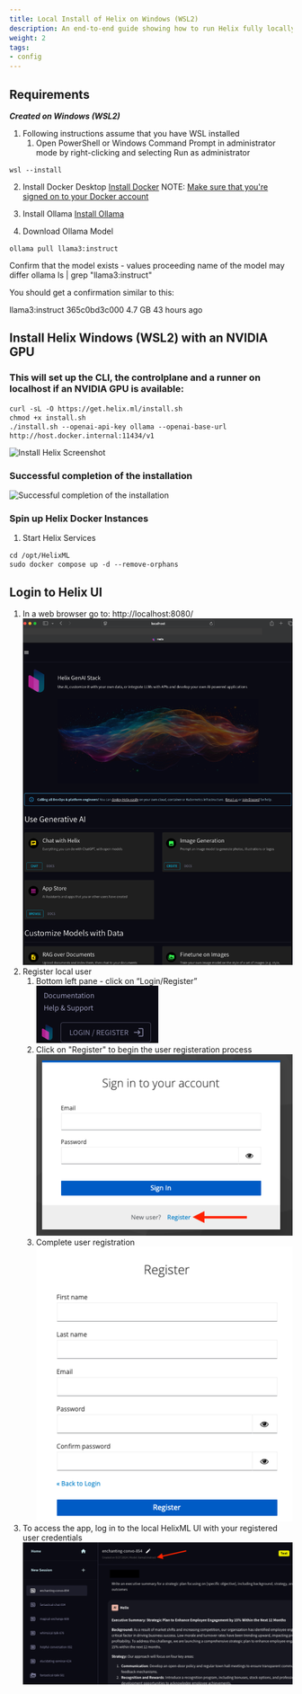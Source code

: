 ```yaml
---
title: Local Install of Helix on Windows (WSL2)
description: An end-to-end guide showing how to run Helix fully locally on Windows with Ollama.
weight: 2
tags:
- config
---
```


## Requirements
**_Created on Windows (WSL2)_**
1. Following instructions assume that you have WSL installed
   1. Open PowerShell or Windows Command Prompt in administrator mode by right-clicking and selecting Run as administrator
```shell
wsl --install
```

2. Install Docker Desktop
    [Install Docker](https://docs.docker.com/desktop/install/windows-install/)
NOTE: [Make sure that you're signed on to your Docker account](https://docs.docker.com/desktop/get-started/)

3. Install Ollama 
    [Install Ollama](https://ollama.com/download/windows)
4. Download Ollama Model
```shell   
ollama pull llama3:instruct
```
Confirm that the model exists - values proceeding name of the model may differ
ollama ls | grep "llama3:instruct"

You should get a confirmation similar to this:

llama3:instruct               365c0bd3c000    4.7 GB    43 hours ago



## Install Helix Windows (WSL2) with an NVIDIA GPU 
### This will set up the CLI, the controlplane and a runner on localhost if an NVIDIA GPU is available:

```shell
curl -sL -O https://get.helix.ml/install.sh
chmod +x install.sh
./install.sh --openai-api-key ollama --openai-base-url http://host.docker.internal:11434/v1
```
![Install Helix Screenshot](https://github-production-user-asset-6210df.s3.amazonaws.com/54367958/378641066-3a98e0e8-f60e-4410-a2b9-c3868021a67b.png?X-Amz-Algorithm=AWS4-HMAC-SHA256&X-Amz-Credential=AKIAVCODYLSA53PQK4ZA%2F20241022%2Fus-east-1%2Fs3%2Faws4_request&X-Amz-Date=20241022T010202Z&X-Amz-Expires=300&X-Amz-Signature=549fbeb76dcd784565f6482f66bbac96ef9a0fb0f6fabd05c170e5c67dea1dd8&X-Amz-SignedHeaders=host)
### Successful completion of the installation
![Successful completion of the installation](https://github-production-user-asset-6210df.s3.amazonaws.com/54367958/378640342-39166ca0-d9d9-494d-a241-9e797140fe30.png?X-Amz-Algorithm=AWS4-HMAC-SHA256&X-Amz-Credential=AKIAVCODYLSA53PQK4ZA%2F20241022%2Fus-east-1%2Fs3%2Faws4_request&X-Amz-Date=20241022T005947Z&X-Amz-Expires=300&X-Amz-Signature=8e2445ba4558142476731d4227d8329d16c08027826e4bfffe52cf2c3f59b5c3&X-Amz-SignedHeaders=host)

### Spin up Helix Docker Instances
1. Start Helix Services
```shell
cd /opt/HelixML
sudo docker compose up -d --remove-orphans
```

## Login to Helix UI
1. In a web browser go to: http://localhost:8080/
![helix_login_page_screenshot](helix_login_page_screenshot.png)
2. Register local user
   1. Bottom left pane - click on “Login/Register”
![helix_login_register_link_screenshot](helix_login_register_link_screenshot.png)
   2. Click on "Register" to begin the user registeration process
![user_registeration_link_screenshot](user_registeration_link_screenshot.png)
   3. Complete user registration
![complete_user_registeration_screenshot](complete_user_registeration_screenshot.png)
2. To access the app, log in to the local HelixML UI with your registered user credentials
![try_out_helix_ui_screenshot](try_out_helix_ui_screenshot.png)

